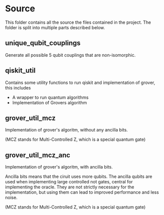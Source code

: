 # Source
This folder contains all the source the files contained in the project. The folder is split into multiple parts described below.

## unique_qubit_couplings
Generate all possible 5 qubit couplings that are non-isomorphic. 

## qiskit_util
Contains some utility functions to run qiskit and implementation of grover, this includes 
- A wrapper to run quantum algorithms
- Implementation of Grovers algorithm

## grover_util_mcz
Implementation of grover's algoritm, without any ancilla bits. 

(MCZ stands for Multi-Controlled Z, which is a special quantum gate)

## grover_util_mcz_anc
Implementation of grover's algoritm, with ancilla bits. 

Ancilla bits means that the ciruit uses more qubits. The ancilla qubits are used when implementing large controlled not gates, central for implementing the oracle. They are not strictly necessary for the implementation, but using them can lead to improved performance and less noise.

(MCZ stands for Multi-Controlled Z, which is a special quantum gate)
